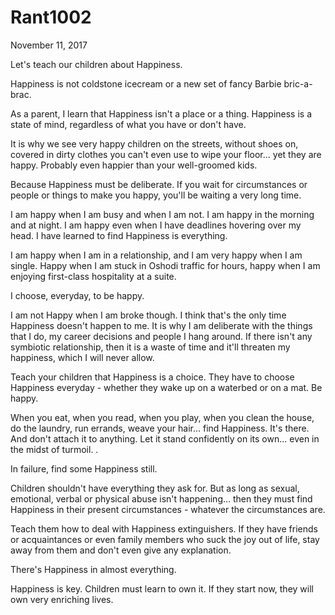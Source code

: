 # Rant1002


November 11, 2017

Let's teach our children about Happiness.

Happiness is not coldstone icecream or a new set of fancy Barbie bric-a-brac. 

As a parent, I learn that Happiness isn't a place or a thing. Happiness is a state of mind, regardless of what you have or don't have.

It is why we see very happy children on the streets, without shoes on, covered in dirty clothes you can't even use to wipe your floor... yet they are happy. Probably even happier than your well-groomed kids.

Because Happiness must be deliberate. If you wait for circumstances or people or things to make you happy, you'll be waiting a very long time.

I am happy when I am busy and when I am not. I am happy in the morning and at night. I am happy even when I have deadlines hovering over my head. I have learned to find Happiness is everything. 

I am happy when I am in a relationship, and I am very happy when I am single. Happy when I am stuck in Oshodi traffic for hours, happy when I am enjoying first-class hospitality at a suite.

I choose, everyday, to be happy. 

I am not Happy when I am broke though. I think that's the only time Happiness doesn't happen to me. It is why I am deliberate with the things that I do, my career decisions and people I hang around. If there isn't any symbiotic relationship, then it is a waste of time and it'll threaten my happiness, which I will never allow.

Teach your children that Happiness is a choice. They have to choose Happiness everyday - whether they wake up on a waterbed or on a mat. Be happy.

When you eat, when you read, when you play, when you clean the house, do the laundry, run errands, weave your hair... find Happiness. It's there. And don't attach it to anything. Let it stand confidently on its own... even in the midst of turmoil. .

In failure, find some Happiness still.

Children shouldn't have everything they ask for. But as long as sexual, emotional, verbal or physical abuse isn't happening... then they must find Happiness in their present circumstances - whatever the circumstances are.

Teach them how to deal with Happiness extinguishers. If they have friends or acquaintances or even family members who suck the joy out of life, stay away from them and don't even give any explanation. 

There's Happiness in almost everything. 

Happiness is key. Children must learn to own it. If they start now, they will own very enriching lives.